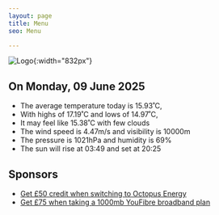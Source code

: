 ```yaml
---
layout: page
title: Menu
seo: Menu

---
```


![Logo](/images/logo.jpg){:width="832px"}

<!-- weather_marker starts -->
## On Monday, 09 June 2025

- The average temperature today is 15.93˚C,
- With highs of 17.19˚C and lows of 14.97˚C,
- It may feel like 15.38˚C with few clouds
- The wind speed is 4.47m/s and visibility is 10000m
- The pressure is 1021hPa and humidity is 69%
- The sun will rise at 03:49 and set at 20:25

<!-- weather_marker ends -->

## Sponsors

- [Get £50 credit when switching to Octopus Energy](https://bit.ly/3oD1nnS)
- [Get £75 when taking a 1000mb YouFibre broadband plan](https://aklam.io/91zWhU?)
